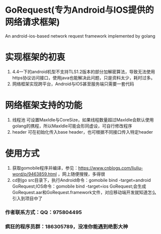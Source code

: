 # GoRequest(专为Android与IOS提供的网络请求框架)
An android-ios-based network request framework implemented by golang
# 实现框架的初衷
1. 4.4一下的android机型不支持TLS1.2版本的部分加解密算法，导致无法使用https协议访问接口，使用java也能解决此问题，只是资料太少，耗时过多。
2. 网络框架实现跨平台，Android与IOS甚至服务端只需要一套代码
# 网络框架支持的功能
1. 线程池
可设置MaxIdle与CoreSize，如果线程数量超过MaxIdle会默认使用golang的携程，所以MaxIdle可能会形同虚设，可自行修改程序
2. header
可在初始化传入base header，也可根据不同接口传入特定header
# 使用方式
1. 获取gomobile程序并编译，参见：https://www.cnblogs.com/liuliu-word/p/9463859.html ，网上随便搜搜，多得很
2. cd到go src目录下，执行Android命令：gomobile bind -target=android GoRequest;IOS命令：gomobile bind -target=ios GoRequest;会生成GoRequest.aar和GoRequest.framework文件，对应移动端开发就知道怎么引入到项目中了

### 作者联系方式：QQ：975804495
### 疯狂的程序员群：186305789，没准你能遇到绝影大神
